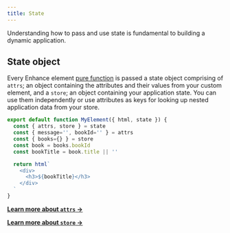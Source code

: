 ```yaml
---
title: State
---
```


Understanding how to pass and use state is fundamental to building a dynamic application.

## State object

Every Enhance element [pure function](https://en.wikipedia.org/wiki/Pure_function) is passed a state object comprising of `attrs`; an object containing the attributes and their values from your custom element, and a `store`; an object containing your application state. You can use them independently or use attributes as keys for looking up nested application data from your store.

```javascript
export default function MyElement({ html, state }) {
  const { attrs, store } = state
  const { message='', bookId='' } = attrs
  const { books={} } = store
  const book = books.bookId
  const bookTitle = book.title || ''

  return html`
    <div>
      <h3>${bookTitle}</h3>
    </div>
  `
}
```

<doc-callout level="none" mark="🗝">

**[Learn more about `attrs` →](/docs/learn/concepts/state/attributes)**

</doc-callout>

<doc-callout level="none" mark="💾">

**[Learn more about `store` →](/docs/learn/concepts/state/store)**

</doc-callout>

